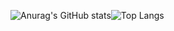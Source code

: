 ![Anurag's GitHub stats](https://github-readme-stats.vercel.app/api?username=Ricardo13321&show_icons=true&theme=merko)![Top Langs](https://github-readme-stats.vercel.app/api/top-langs/?username=Ricardo13321&dcompact_progress=true&theme=merko)
<!--
**Ricardo13321/Ricardo13321** is a ✨ _special_ ✨ repository because its `README.md` (this file) appears on your GitHub profile.

Here are some ideas to get you started:

- 🔭 I’m currently working on ...
- 🌱 I’m currently learning ...
- 👯 I’m looking to collaborate on ...
- 🤔 I’m looking for help with ...
- 💬 Ask me about ...
- 📫 How to reach me: ...
- 😄 Pronouns: ...
- ⚡ Fun fact: ...
-->
